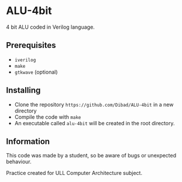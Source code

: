 # ALU-4bit
4 bit ALU coded in Verilog language.

## Prerequisites
* `iverilog`
* `make`
* `gtkwave` (optional)

## Installing

* Clone the repository `https://github.com/Dibad/ALU-4bit` in a new directory
* Compile the code with `make`
* An executable called `alu-4bit` will be created in the root directory.

## Information
This code was made by a student, so be aware of bugs or unexpected behaviour.

Practice created for ULL Computer Architecture subject.
